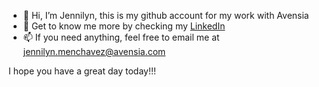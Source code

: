 - 👋 Hi, I’m Jennilyn, this is my github account for my work with Avensia
- 👀 Get to know me more by checking my <a href="https://ph.linkedin.com/in/jennimench" target="blank">LinkedIn</a>
- 📫 If you need anything, feel free to email me at jennilyn.menchavez@avensia.com

I hope you have a great day today!!!

<!---
jennimench-avensia/jennimench-avensia is a ✨ special ✨ repository because its `README.md` (this file) appears on your GitHub profile.
You can click the Preview link to take a look at your changes.
--->
